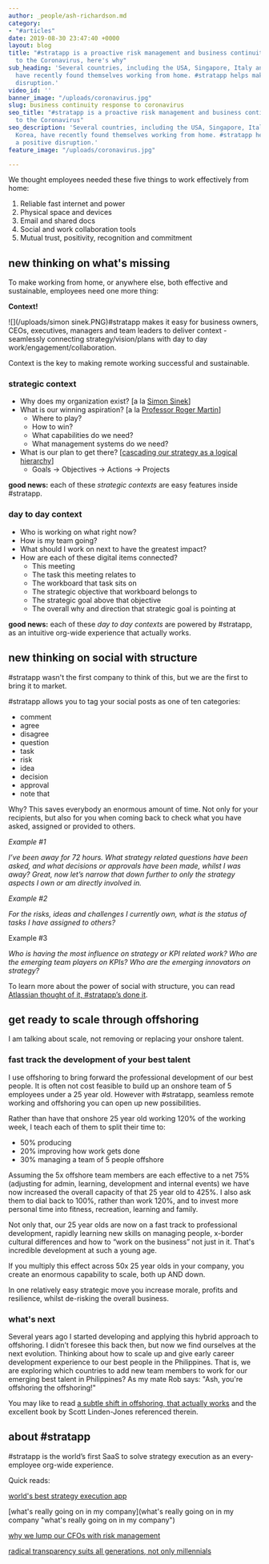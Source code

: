 ```yaml
---
author: _people/ash-richardson.md
category:
- "#articles"
date: 2019-08-30 23:47:40 +0000
layout: blog
title: "#stratapp is a proactive risk management and business continuity response
  to the Coronavirus, here's why"
sub_heading: 'Several countries, including the USA, Singapore, Italy and South Korea,
  have recently found themselves working from home. #stratapp helps make this a positive
  disruption.'
video_id: ''
banner_image: "/uploads/coronavirus.jpg"
slug: business continuity response to coronavirus
seo_title: "#stratapp is a proactive risk management and business continuity response
  to the Coronavirus"
seo_description: 'Several countries, including the USA, Singapore, Italy and South
  Korea, have recently found themselves working from home. #stratapp helps make this
  a positive disruption.'
feature_image: "/uploads/coronavirus.jpg"

---
```

We thought employees needed these five things to work effectively from home:

1. Reliable fast internet and power
2. Physical space and devices
3. Email and shared docs
4. Social and work collaboration tools
5. Mutual trust, positivity, recognition and commitment

## new thinking on what's missing

To make working from home, or anywhere else, both effective and sustainable, employees need one more thing:

  **Context!**

![](/uploads/simon sinek.PNG)#stratapp makes it easy for business owners, CEOs, executives, managers and team leaders to deliver context - seamlessly connecting strategy/vision/plans with day to day work/engagement/collaboration.

Context is the key to making remote working successful and sustainable.

### strategic context

* Why does my organization exist? \[a la [Simon Sinek](https://stratapp.ai/how-great-leaders-inspire-action-by-simon-sinek/ "how great leaders inspire action by Simon Sinek")\]
* What is our winning aspiration? \[a la [Professor Roger Martin](https://stratapp.ai/professor-roger-martin-on-what-ceos-should-really-be-doing/ "what CEOs should really be doing by Professor Roger Martin")\]
  * Where to play?
  * How to win?
  * What capabilities do we need?
  * What management systems do we need?
* What is our plan to get there? \[[cascading our strategy as a logical hierarchy](https://stratapp.ai/blog/strategic-planning-software-with-a-strategy-tree-hierarchy/ "strategy tree - 2 tips")\]
  * Goals -> Objectives -> Actions -> Projects

**good news:** each of these _strategic contexts_ are easy features inside #stratapp.

### day to day context

* Who is working on what right now?
* How is my team going?
* What should I work on next to have the greatest impact?
* How are each of these digital items connected?
  * This meeting
  * The task this meeting relates to
  * The workboard that task sits on
  * The strategic objective that workboard belongs to
  * The strategic goal above that objective
  * The overall why and direction that strategic goal is pointing at

**good news:** each of these _day to day contexts_ are powered by #stratapp, as an intuitive org-wide experience that actually works.

## new thinking on social with structure

\#stratapp wasn't the first company to think of this, but we are the first to bring it to market.

\#stratapp allows you to tag your social posts as one of ten categories:

* comment
* agree
* disagree
* question
* task
* risk
* idea
* decision
* approval
* note that

Why? This saves everybody an enormous amount of time. Not only for your recipients, but also for you when coming back to check what you have asked, assigned or provided to others.

_Example #1_

_I’ve been away for 72 hours. What strategy related questions have been asked, and what decisions or approvals have been made, whilst I was away? Great, now let’s narrow that down further to only the strategy aspects I own or am directly involved in._

_Example #2_

_For the risks, ideas and challenges I currently own, what is the status of tasks I have assigned to others?_

Example #3

_Who is having the most influence on strategy or KPI related work? Who are the emerging team players on KPIs? Who are the emerging innovators on strategy?_

To learn more about the power of social with structure, you can read [Atlassian thought of it, #stratapp’s done it](https://stratapp.ai/blog/atlassian-stride-social-with-structure/ "Atlassian thought of it, #stratapp's done it").

## get ready to scale through offshoring

I am talking about scale, not removing or replacing your onshore talent.

### fast track the development of your best talent

I use offshoring to bring forward the professional development of our best people. It is often not cost feasible to build up an onshore team of 5 employees under a 25 year old. However with #stratapp, seamless remote working and offshoring you can open up new possibilities.

Rather than have that onshore 25 year old working 120% of the working week, I teach each of them to split their time to:

* 50% producing
* 20% improving how work gets done
* 30% managing a team of 5 people offshore

Assuming the 5x offshore team members are each effective to a net 75% (adjusting for admin, learning, development and internal events) we have now increased the overall capacity of that 25 year old to 425%.  I also ask them to dial back to 100%, rather than work 120%, and to invest more personal time into fitness, recreation, learning and family.

Not only that, our 25 year olds are now on a fast track to professional development, rapidly learning new skills on managing people, x-border cultural differences and how to “work on the business” not just in it.  That's incredible development at such a young age.

If you multiply this effect across 50x 25 year olds in your company, you create an enormous capability to scale, both up AND down.

In one relatively easy strategic move you increase morale, profits and resilience, whilst de-risking the overall business.

### what's next

Several years ago I started developing and applying this hybrid approach to offshoring. I didn’t foresee this back then, but now we find ourselves at the next evolution. Thinking about how to scale up and give early career development experience to our best people in the Philippines. That is, we are exploring which countries to add new team members to work for our emerging best talent in Philippines?  As my mate Rob says: "Ash, you're offshoring the offshoring!"

You may like to read [a subtle shift in offshoring, that actually works](https://stratapp.ai/seamlessly-align-your-onshore-and-offshore-teams/ "a subtle shift in offshoring, that actually works") and the excellent book by Scott Linden-Jones referenced therein.

## about #stratapp

\#stratapp is the world’s first SaaS to solve strategy execution as an every-employee org-wide experience.

Quick reads:

[world's best strategy execution app](https://stratapp.ai/blog/best-strategy-execution-software-app/ "world's best strategy execution app")

[what's really going on in my company](what's really going on in my company "what's really going on in my company")

[why we lump our CFOs with risk management](https://stratapp.ai/blog/why-we-lump-our-cfos-with-risk-management/ "why we lump our CFOs with risk management")

[radical transparency suits all generations, not only millennials](https://stratapp.ai/blog/radical-transparency/ "radical transparency by Ray Dalio")